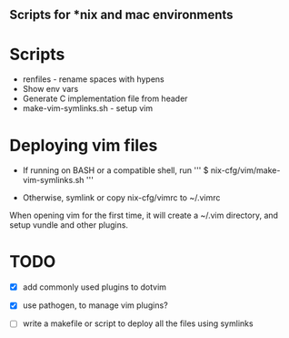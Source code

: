 Scripts for *nix and mac environments
---


Scripts
===
 - renfiles - rename spaces with hypens
 - Show env vars
 - Generate C implementation file from header
 - make-vim-symlinks.sh - setup vim 

Deploying vim files
===

 - If running on BASH or a compatible shell, run
 '''
 $ nix-cfg/vim/make-vim-symlinks.sh
 '''
 
 - Otherwise, symlink or copy nix-cfg/vimrc to ~/.vimrc

When opening vim for the first time, it will create a ~/.vim directory, and setup vundle and other plugins.

TODO
===
 - [X] add commonly used plugins to dotvim
 - [X] use pathogen, to manage vim plugins?
 - [ ] write a makefile or script to deploy all the files using symlinks 

